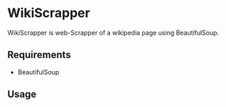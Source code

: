 # WikiScrapper

WikiScrapper is web-Scrapper of a wikipedia page using BeautifulSoup.

## Requirements

* BeautifulSoup

## Usage 
